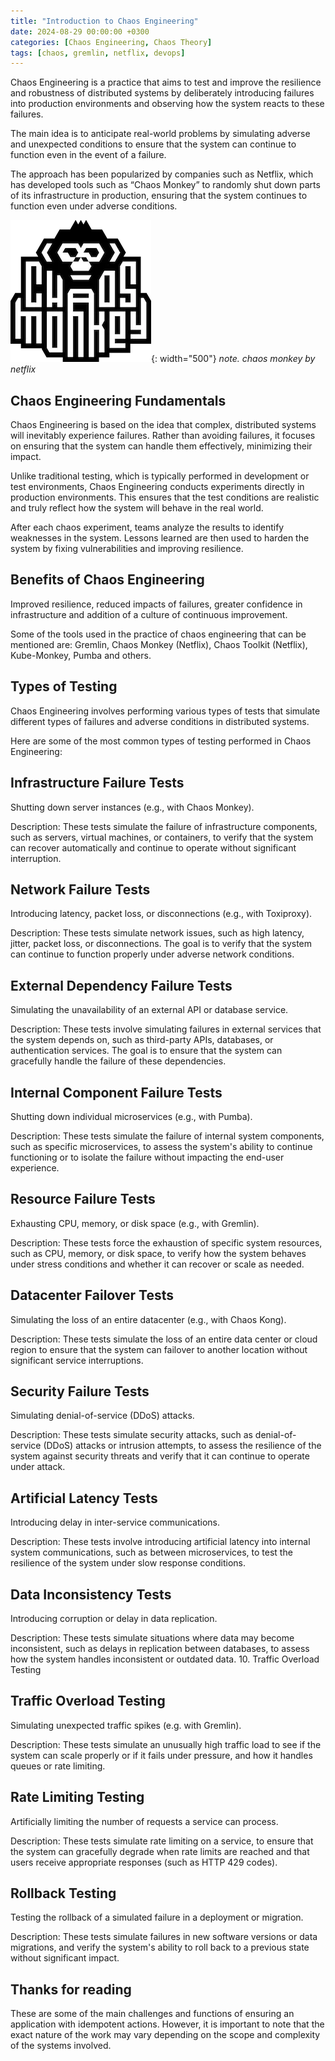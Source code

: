 ```yaml
---
title: "Introduction to Chaos Engineering"
date: 2024-08-29 00:00:00 +0300
categories: [Chaos Engineering, Chaos Theory]
tags: [chaos, gremlin, netflix, devops]
---
```


Chaos Engineering is a practice that aims to test and improve the resilience and robustness of distributed systems by deliberately introducing failures into production environments and observing how the system reacts to these failures. 

The main idea is to anticipate real-world problems by simulating adverse and unexpected conditions to ensure that the system can continue to function even in the event of a failure.

The approach has been popularized by companies such as Netflix, which has developed tools such as “Chaos Monkey” to randomly shut down parts of its infrastructure in production, ensuring that the system continues to function even under adverse conditions.

![Desktop View](/assets/img/chaosmonkey-icon.png){: width="500"}
_note. chaos monkey by netflix_

## Chaos Engineering Fundamentals

Chaos Engineering is based on the idea that complex, distributed systems will inevitably experience failures. Rather than avoiding failures, it focuses on ensuring that the system can handle them effectively, minimizing their impact.

Unlike traditional testing, which is typically performed in development or test environments, Chaos Engineering conducts experiments directly in production environments. This ensures that the test conditions are realistic and truly reflect how the system will behave in the real world.

After each chaos experiment, teams analyze the results to identify weaknesses in the system. Lessons learned are then used to harden the system by fixing vulnerabilities and improving resilience.

## Benefits of Chaos Engineering

Improved resilience, reduced impacts of failures, greater confidence in infrastructure and addition of a culture of continuous improvement.

Some of the tools used in the practice of chaos engineering that can be mentioned are: Gremlin, Chaos Monkey (Netflix), Chaos Toolkit (Netflix), Kube-Monkey, Pumba and others.

## Types of Testing

Chaos Engineering involves performing various types of tests that simulate different types of failures and adverse conditions in distributed systems. 

Here are some of the most common types of testing performed in Chaos Engineering:

## Infrastructure Failure Tests

Shutting down server instances (e.g., with Chaos Monkey).

Description: These tests simulate the failure of infrastructure components, such as servers, virtual machines, or containers, to verify that the system can recover automatically and continue to operate without significant interruption.

## Network Failure Tests

Introducing latency, packet loss, or disconnections (e.g., with Toxiproxy).

Description: These tests simulate network issues, such as high latency, jitter, packet loss, or disconnections. The goal is to verify that the system can continue to function properly under adverse network conditions.

## External Dependency Failure Tests

Simulating the unavailability of an external API or database service.

Description: These tests involve simulating failures in external services that the system depends on, such as third-party APIs, databases, or authentication services. The goal is to ensure that the system can gracefully handle the failure of these dependencies.

## Internal Component Failure Tests

Shutting down individual microservices (e.g., with Pumba).

Description: These tests simulate the failure of internal system components, such as specific microservices, to assess the system's ability to continue functioning or to isolate the failure without impacting the end-user experience.

## Resource Failure Tests

Exhausting CPU, memory, or disk space (e.g., with Gremlin).

Description: These tests force the exhaustion of specific system resources, such as CPU, memory, or disk space, to verify how the system behaves under stress conditions and whether it can recover or scale as needed.

## Datacenter Failover Tests

Simulating the loss of an entire datacenter (e.g., with Chaos Kong).

Description: These tests simulate the loss of an entire data center or cloud region to ensure that the system can failover to another location without significant service interruptions.

## Security Failure Tests

Simulating denial-of-service (DDoS) attacks.

Description: These tests simulate security attacks, such as denial-of-service (DDoS) attacks or intrusion attempts, to assess the resilience of the system against security threats and verify that it can continue to operate under attack.

## Artificial Latency Tests

Introducing delay in inter-service communications.

Description: These tests involve introducing artificial latency into internal system communications, such as between microservices, to test the resilience of the system under slow response conditions.

## Data Inconsistency Tests

Introducing corruption or delay in data replication.

Description: These tests simulate situations where data may become inconsistent, such as delays in replication between databases, to assess how the system handles inconsistent or outdated data. 10. Traffic Overload Testing

## Traffic Overload Testing

Simulating unexpected traffic spikes (e.g. with Gremlin).

Description: These tests simulate an unusually high traffic load to see if the system can scale properly or if it fails under pressure, and how it handles queues or rate limiting.

## Rate Limiting Testing

Artificially limiting the number of requests a service can process.

Description: These tests simulate rate limiting on a service, to ensure that the system can gracefully degrade when rate limits are reached and that users receive appropriate responses (such as HTTP 429 codes).

## Rollback Testing

Testing the rollback of a simulated failure in a deployment or migration.

Description: These tests simulate failures in new software versions or data migrations, and verify the system's ability to roll back to a previous state without significant impact.



## Thanks for reading

These are some of the main challenges and functions of ensuring an application with idempotent actions. However, it is important to note that the exact nature of the work may vary depending on the scope and complexity of the systems involved.






